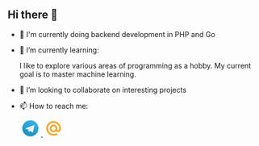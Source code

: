 ## Hi there 👋

<!--
**ProfyKOT/ProfyKOT** is a ✨ _special_ ✨ repository because its `README.md` (this file) appears on your GitHub profile.

Here are some ideas to get you started:
-->
- 🏢 I'm currently doing backend development in PHP and Go
  
- 🌱 I’m currently learning:

   I like to explore various areas of programming as a hobby. My current goal is to master machine learning.
   
- 👯 I’m looking to collaborate on interesting projects
 
- 📫 How to reach me:
 
   <a href="https://t.me/ProfyKOT">
    <img width="32" hspace="5" src="https://github.com/ProfyKOT/ProfyKOT/blob/main/images/telegram.png" />
  </a>
  <a href="mailto:rus.az555@yandex.ru">
    <img width="32" hspace="5" src="https://github.com/ProfyKOT/ProfyKOT/blob/main/images/mail.ru.png" /> 
  </a>
